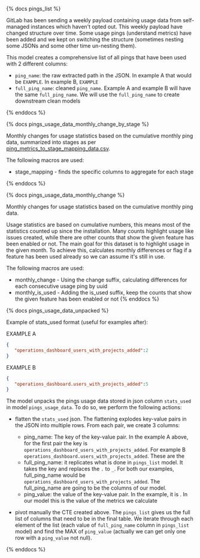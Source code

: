 {% docs pings_list %}

GitLab has been sending a weekly payload containing usage data from self-managed instances which haven't opted out. This weekly payload have changed structure over time. Some usage pings (understand metrics) have been added and we kept on switching the structure (sometimes nesting some JSONs and some other time un-nesting them).

This model creates a comprehensive list of all pings that have been used with 2 different columns:

* `ping_name`: the raw extracted path  in the JSON. In example A that would be `EXAMPLE`. In example B, `EXAMPLE`
* `full_ping_name`: cleaned `ping_name`. Example A and example B will have the same `full_ping_name`. We will use the `full_ping_name` to create downstream clean models


{% enddocs %}

{% docs pings_usage_data_monthly_change_by_stage %}

Monthly changes for usage statistics based on the cumulative monthly ping data, summarized into stages as per [ping_metrics_to_stage_mapping_data.csv](https://gitlab.com/gitlab-data/analytics/blob/master/transform/snowflake-dbt/data/ping_metrics_to_stage_mapping_data.csv).

The following macros are used:
* stage_mapping - finds the specific columns to aggregate for each stage

{% enddocs %}

{% docs pings_usage_data_monthly_change %}

Monthly changes for usage statistics based on the cumulative monthly ping data.

Usage statistics are based on cumulative numbers, this means most of the statistics counted up since the installation. Many counts highlight usage like issues created, while there are other counts that show the given feature has been enabled or not.
The main goal for this dataset is to highlight usage in the given month. To achieve this, calculates monthly differences or flag if a feature has been used already so we can assume it's still in use.

The following macros are used:

* monthly_change - Using the change suffix, calculating differences for each consecutive usage ping by uuid
* monthly_is_used - Adding the is_used suffix, keep the counts that show the given feature has been enabled or not
{% enddocs %}

{% docs pings_usage_data_unpacked %}

Example of stats_used format (useful for examples after):

EXAMPLE A
```json
{
   "operations_dashboard_users_with_projects_added":2
}
```

EXAMPLE B
```json
{
   "operations_dashboard.users_with_projects_added":5
}
```
 
The model unpacks the pings usage data stored in json column `stats_used` in model `pings_usage_data`. To do so, we perform the following actions:

* flatten the `stats_used` json. The flattening explodes key-value pairs in the JSON into multiple rows. From each pair, we create 3 columns:
  * ping_name: The key of the key-value pair. In the example A above, for the first pair the key is `operations_dashboard_users_with_projects_added`. For example B `operations_dashboard.users_with_projects_added`. These are the 
  * full_ping_name: it replicates what is done in `pings_list` model. It takes the key and replaces the `.` to `_`. For both our examples, full_ping_name would be `operations_dashboard_users_with_projects_added`. The full_ping_name are going to be the columns of our model.
  * ping_value: the value of the key-value pair. In the example, it is . In our model this is the value of the metrics we calculate 
  
* pivot manually the CTE created above. The `pings_list` gives us the full list of columns that need to be in the final table. We iterate through each element of the list (each value of `full_ping_name` column in `pings_list` model) and find the MAX of `ping_value` (actually we can get only one row with a `ping_value` not null).

{% enddocs %}
